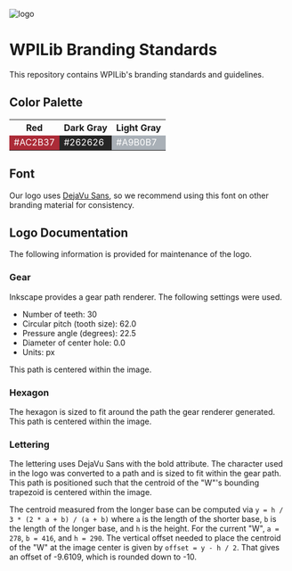 ![logo](https://rawgithub.com/wpilibsuite/branding/master/svg/wpilib-horizontal.svg)

# WPILib Branding Standards

This repository contains WPILib's branding standards and guidelines.

## Color Palette

<table>
  <tr>
    <th>Red</th>
    <th>Dark Gray</th>
    <th>Light Gray</th>
  </tr>
  <tr>
    <td style="background-color: #ac2b37; color: white;">#AC2B37</td>
    <td style="background-color: #262626; color: white;">#262626</td>
    <td style="background-color: #a9b0b7; color: white;">#A9B0B7</td>
  </tr>
</table>

## Font

Our logo uses [DejaVu Sans](DejaVuSans.ttf), so we recommend using this font on other branding material for consistency.

## Logo Documentation

The following information is provided for maintenance of the logo.

### Gear

Inkscape provides a gear path renderer. The following settings were used.

* Number of teeth: 30
* Circular pitch (tooth size): 62.0
* Pressure angle (degrees): 22.5
* Diameter of center hole: 0.0
* Units: px

This path is centered within the image.

### Hexagon

The hexagon is sized to fit around the path the gear renderer generated. This path is centered within the image.

### Lettering

The lettering uses DejaVu Sans with the bold attribute. The character used in the logo was converted to a path and is sized to fit within the gear path. This path is positioned such that the centroid of the "W"'s bounding trapezoid is centered within the image.

The centroid measured from the longer base can be computed via `y = h / 3 * (2 * a + b) / (a + b)` where `a` is the length of the shorter base, `b` is the length of the longer base, and `h` is the height. For the current "W", `a = 278`, `b = 416`, and `h = 290`. The vertical offset needed to place the centroid of the "W" at the image center is given by `offset = y - h / 2`. That gives an offset of -9.6109, which is rounded down to -10.
